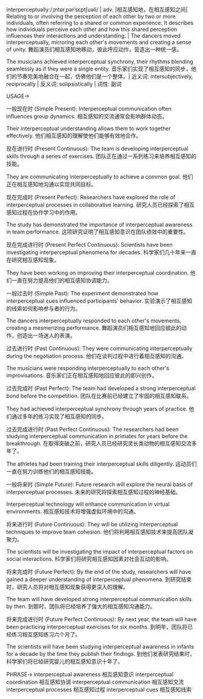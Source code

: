 interperceptually:/ˌɪntərˌpərˈsɛptʃuəli/
| adv. |相互感知地，在相互感知之间|  Relating to or involving the perception of each other by two or more individuals, often referring to a shared or common experience.  It describes how individuals perceive each other and how this shared perception influences their interactions and understanding. | The dancers moved interperceptually, mirroring each other's movements and creating a sense of unity. 舞蹈演员们相互感知地移动，彼此呼应动作，营造出一种统一感。

The musicians achieved interperceptual synchrony, their rhythms blending seamlessly as if they were a single entity. 音乐家们实现了相互感知的同步，他们的节奏完美地融合在一起，仿佛他们是一个整体。| 近义词: intersubjectively, reciprocally | 反义词: solipsistically | 词性: 副词


USAGE->

一般现在时 (Simple Present):
Interperceptual communication often influences group dynamics. 相互感知的交流通常会影响群体动态。

Their interperceptual understanding allows them to work together effectively. 他们相互感知的理解使他们能够有效地合作。


现在进行时 (Present Continuous):
The team is developing interperceptual skills through a series of exercises.  团队正在通过一系列练习来培养相互感知的技能。

They are communicating interperceptually to achieve a common goal. 他们正在相互感知地沟通以实现共同目标。


现在完成时 (Present Perfect):
Researchers have explored the role of interperceptual processes in collaborative learning. 研究人员已经探索了相互感知过程在协作学习中的作用。

The study has demonstrated the importance of interperceptual awareness in team performance. 这项研究证明了相互感知意识在团队绩效中的重要性。


现在完成进行时 (Present Perfect Continuous):
Scientists have been investigating interperceptual phenomena for decades. 科学家们几十年来一直在研究相互感知现象。

They have been working on improving their interperceptual coordination.  他们一直在努力提高他们的相互感知协调能力。


一般过去时 (Simple Past):
The experiment demonstrated how interperceptual cues influenced participants' behavior. 实验演示了相互感知的线索如何影响参与者的行为。

The dancers interperceptually responded to each other's movements, creating a mesmerizing performance. 舞蹈演员们相互感知地回应彼此的动作，创造出一场迷人的表演。


过去进行时 (Past Continuous):
They were communicating interperceptually during the negotiation process. 他们在谈判过程中进行着相互感知的沟通。

The musicians were responding interperceptually to each other's improvisations. 音乐家们正在相互感知地回应彼此的即兴创作。



过去完成时 (Past Perfect):
The team had developed a strong interperceptual bond before the competition. 团队在比赛前已经建立了牢固的相互感知联系。

They had achieved interperceptual synchrony through years of practice. 他们通过多年的练习实现了相互感知的同步。


过去完成进行时 (Past Perfect Continuous):
The researchers had been studying interperceptual communication in primates for years before the breakthrough. 在取得突破之前，研究人员已经研究灵长类动物的相互感知交流多年了。

The athletes had been training their interperceptual skills diligently. 运动员们一直在努力训练他们的相互感知技能。


一般将来时 (Simple Future):
Future research will explore the neural basis of interperceptual processes. 未来的研究将探索相互感知过程的神经基础。

Interperceptual technology will enhance communication in virtual environments. 相互感知技术将增强虚拟环境中的沟通。


将来进行时 (Future Continuous):
They will be utilizing interperceptual techniques to improve team cohesion. 他们将利用相互感知技术来提高团队凝聚力。

The scientists will be investigating the impact of interperceptual factors on social interactions. 科学家们将研究相互感知因素对社会互动的影响。


将来完成时 (Future Perfect):
By the end of the study, researchers will have gained a deeper understanding of interperceptual phenomena. 到研究结束时，研究人员将对相互感知现象获得更深入的理解。

The team will have developed strong interperceptual communication skills by then. 到那时，团队将已经培养了强大的相互感知沟通能力。


将来完成进行时 (Future Perfect Continuous):
By next year, the team will have been practicing interperceptual exercises for six months. 到明年，团队将已经练习相互感知练习六个月了。

The scientists will have been studying interperceptual awareness in infants for a decade by the time they publish their findings. 到他们发表研究结果时，科学家们将已经研究婴儿的相互感知意识十年了。


PHRASE->
interperceptual awareness 相互感知意识
interperceptual coordination 相互感知协调
interperceptual communication 相互感知交流
interperceptual processes 相互感知过程
interperceptual cues 相互感知线索
